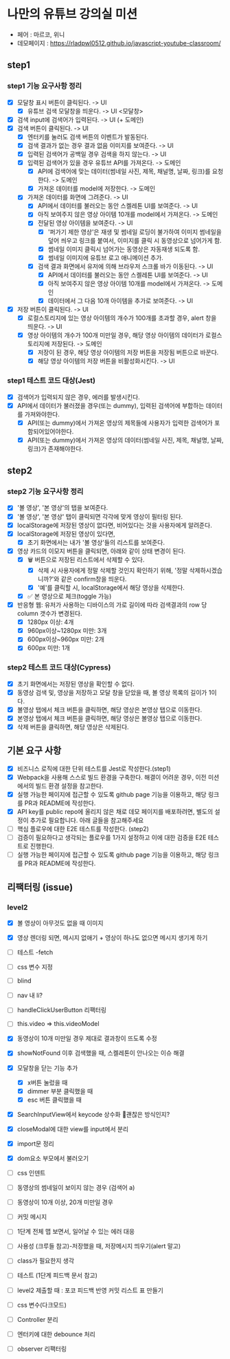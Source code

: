 # 나만의 유튜브 강의실 미션

- 페어 : 마르코, 위니
- 데모페이지 : https://rladpwl0512.github.io/javascript-youtube-classroom/
## step1 
### step1 기능 요구사항 정리
- [x] 모달창 표시 버튼이 클릭된다. -> UI
  - [x] 유튜브 검색 모달창을 띄운다. -> UI
<모달창>
- [x] 검색 input에 검색어가 입력된다. -> UI (+ 도메인)
- [x] 검색 버튼이 클릭된다. -> UI
  - [x] 엔터키를 눌러도 검색 버튼의 이벤트가 발동된다. 
  - [x] 검색 결과가 없는 경우 결과 없음 이미지를 보여준다. -> UI
  - [x] 입력된 검색어가 공백일 경우 검색을 하지 않는다. -> UI
  - [x] 입력된 검색어가 있을 경우 유튜브 API를 가져온다. -> 도메인 
    - [x] API에 검색어에 맞는 데이터(썸네일 사진, 제목, 채널명, 날짜, 링크)를 요청한다. -> 도메인
    - [x] 가져온 데이터를 model에 저장한다. -> 도메인
  - [x] 가져온 데이터를 화면에 그려준다. -> UI
    - [x] API에서 데이터를 불러오는 동안 스켈레톤 UI를 보여준다. -> UI
    - [x] 아직 보여주지 않은 영상 아이템 10개를 model에서 가져온다. -> 도메인
    - [x] 전달된 영상 아이템을 보여준다. -> UI
      - [x] '퍼가기 제한 영상'은 재생 및 썸네일 로딩이 불가하여 이미지 썸네일을 덮어 씌우고 링크를 붙여서, 이미지를 클릭 시 동영상으로 넘어가게 함. 
      - [x] 썸네일 이미지 클릭시 넘어가는 동영상은 자동재생 되도록 함.
      - [x] 썸네일 이미지에 유튜브 로고 애니메이션 추가.
    - [x] 검색 결과 화면에서 유저에 의해 브라우저 스크롤 바가 이동된다. -> UI
      - [x] API에서 데이터를 불러오는 동안 스켈레톤 UI를 보여준다. -> UI
      - [x] 아직 보여주지 않은 영상 아이템 10개를 model에서 가져온다. -> 도메인
      - [x] 데이터에서 그 다음 10개 아이템을 추가로 보여준다. -> UI
- [x] 저장 버튼이 클릭된다. -> UI
  - [x] 로컬스토리지에 있는 영상 아이템의 개수가 100개를 초과할 경우, alert 창을 띄운다. -> UI
  - [x] 영상 아이템의 개수가 100개 미만일 경우, 해당 영상 아이템의 데이터가 로컬스토리지에 저장된다. -> 도메인
    - [x] 저장이 된 경우, 해당 영상 아이템의 저장 버튼을 저장됨 버튼으로 바꾼다. 
    - [x] 해당 영상 아이템의 저장 버튼을 비활성화시킨다. -> UI

### step1 테스트 코드 대상(Jest)
- [x] 검색어가 입력되지 않은 경우, 에러를 발생시킨다. 
- [x] API에서 데이터가 불러졌을 경우(또는 dummy), 입력된 검색어에 부합하는 데이터를 가져와야한다.
  - [x] API(또는 dummy)에서 가져온  영상의 제목들에 사용자가 입력한 검색어가 포함되어있어야한다.
  - [x] API(또는 dummy)에서 가져온  영상의 데이터(썸네일 사진, 제목, 채널명, 날짜, 링크)가 존재해야한다.
## step2
### step2 기능 요구사항 정리
- [x] '볼 영상', '본 영상'의 탭을 보여준다. 
- [x] '볼 영상', '본 영상' 탭이 클릭되면 각각에 맞게 영상이 필터링 된다. 
- [x] localStorage에 저장된 영상이 없다면, 비어있다는 것을 사용자에게 알려준다.  
- [x] localStorage에 저장된 영상이 있다면, 
  - [x] 초기 화면에서는 내가 '볼 영상'들의 리스트를 보여준다.
- [x] 영상 카드의 이모지 버튼을 클릭되면, 아래와 같이 상태 변경이 된다. 
    - [x] 🗑️ 버튼으로 저장된 리스트에서 삭제할 수 있다. 
      - [x] 삭제 시 사용자에게 정말 삭제할 것인지 확인하기 위해, '정말 삭제하시겠습니까?'와 같은 confirm창을 띄운다. 
      - [x] '예'를 클릭할 시, localStorage에서 해당 영상을 삭제한다.  
    - [x] ✅ 본 영상으로 체크(toggle 가능)   
- [x] 반응형 웹: 유저가 사용하는 디바이스의 가로 길이에 따라 검색결과의 row 당 column 갯수가 변경된다.
  - [x] 1280px 이상: 4개
  - [x] 960px이상~1280px 미만: 3개
  - [x] 600px이상~960px 미만: 2개
  - [x] 600px 미만: 1개

### step2 테스트 코드 대상(Cypress)
- [x] 초기 화면에서는 저장된 영상을 확인할 수 없다. 
- [x] 동영상 검색 및, 영상을 저장하고 모달 창을 닫았을 때, 볼 영상 목록의 길이가 1이다.
- [x] 볼영상 탭에서 체크 버튼을 클릭하면, 해당 영상은 본영상 탭으로 이동한다.
- [x] 본영상 탭에서 체크 버튼을 클릭하면, 해당 영상은 볼영상 탭으로 이동한다.
- [x] 삭제 버튼을 클릭하면, 해당 영상은 삭제된다.

## 기본 요구 사항 
- [x] 비즈니스 로직에 대한 단위 테스트를 Jest로 작성한다.(step1)
- [x] Webpack을 사용해 스스로 빌드 환경을 구축한다. 해결이 어려운 경우, 이전 미션에서의 빌드 환경 설정을 참고한다.
- [x] 실행 가능한 페이지에 접근할 수 있도록 github page 기능을 이용하고, 해당 링크를 PR과 README에 작성한다.
- [x] API key를 public repo에 올리지 않은 채로 데모 페이지를 배포하려면, 별도의 설정이 추가로 필요합니다. 아래 글들을 참고해주세요
- [ ] 핵심 플로우에 대한 E2E 테스트를 작성한다. (step2)
- [ ] 검증이 필요하다고 생각되는 플로우를 1가지 설정하고 이에 대한 검증을 E2E 테스트로 진행한다.
- [ ] 실행 가능한 페이지에 접근할 수 있도록 github page 기능을 이용하고, 해당 링크를 PR과 README에 작성한다.
## 리팩터링 (issue)
### level2 
- [x] 볼 영상이 아무것도 없을 때 이미지 
- [x] 영상 렌더링 되면, 메시지 없애기 + 영상이 하나도 없으면 메시지 생기게 하기 
- [ ] 테스트 -fetch 

- [ ] css 변수 지정 
- [ ] blind
- [ ] nav 내 li? 
- [ ] handleClickUserButton 리팩터링 
- [ ] this.video => this.videoModel

- [x] 동영상이 10개 미만일 경우 제대로 결과창이 뜨도록 수정 
- [x] showNotFound 이후 검색했을 때, 스켈레톤이 안나오는 이슈 해결 
- [x] 모달창을 닫는 기능 추가 
  - [x] x버튼 눌렀을 때 
  - [x] dimmer 부분 클릭했을 때 
  - [x] esc 버튼 클릭했을 때 
- [x] SearchInputView에서 keycode 상수화 🤔괜찮은 방식인지? 
- [x] closeModal에 대한 view를 input에서 분리 
- [x] import문 정리 
- [x] dom요소 부모에서 불러오기 
- [ ] css 인덴트 
- [ ] 동영상의 썸네일이 보이지 않는 경우 (검색어 a)
- [ ] 동영상이 10개 이상, 20개 미만일 경우 
- [ ] 커밋 메시지 
- [ ] 1단계 전체 맵 보면서, 일어날 수 있는 에러 대응 
- [ ] 사용성 (크루들 참고)-저장했을 때, 저장메시지 띄우기(alert 말고)
- [ ] class가 필요한지 생각 
- [ ] 테스트 (1단계 피드백 문서 참고)

- [ ] level2 제출할 때 : 포코 피드백 반영 커밋 리스트 표 만들기 
- [ ] css 변수(다크모드)
- [ ] Controller 분리 
- [ ] 엔터키에 대한 debounce 처리 
- [ ] observer 리팩터링 
